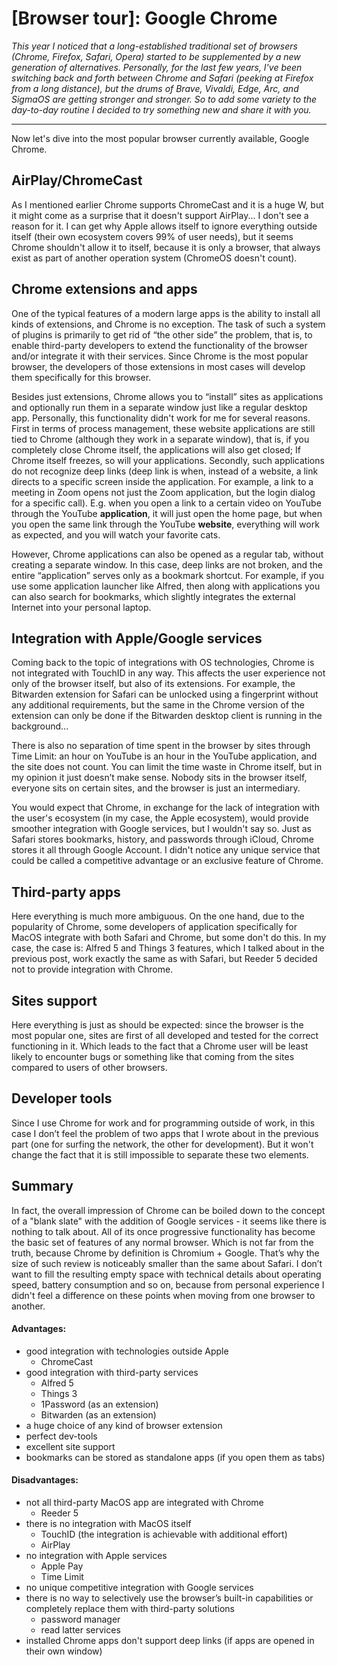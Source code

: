 # [Browser tour]: Google Chrome

*This year I noticed that a long-established traditional set of browsers (Chrome, Firefox, Safari, Opera) started to be supplemented by a new generation of alternatives. Personally, for the last few years, I've been switching back and forth between Chrome and Safari (peeking at Firefox from a long distance), but the drums of Brave, Vivaldi, Edge, Arc, and SigmaOS are getting stronger and stronger. So to add some variety to the day-to-day routine I decided to try something new and share it with you.*

---

Now let's dive into the most popular browser currently available, Google Chrome.

## AirPlay/ChromeCast

As I mentioned earlier Chrome supports ChromeCast and it is a huge W, but it might come as a surprise that it doesn't support AirPlay... I don't see a reason for it. I can get why Apple allows itself to ignore everything outside itself (their own ecosystem covers 99% of user needs), but it seems Chrome shouldn't allow it to itself, because it is only a browser, that always exist as part of another operation system (ChromeOS doesn't count).

## Chrome extensions and apps

One of the typical features of a modern large apps is the ability to install all kinds of extensions, and Chrome is no exception. The task of such a system of plugins is primarily to get rid of “the other side” the problem, that is, to enable third-party developers to extend the functionality of the browser and/or integrate it with their services. Since Chrome is the most popular browser, the developers of those extensions in most cases will develop them specifically for this browser.

Besides just extensions, Chrome allows you to “install” sites as applications and optionally run them in a separate window just like a regular desktop app. Personally, this functionality didn't work for me for several reasons. First in terms of process management, these website applications are still tied to Chrome (although they work in a separate window), that is, if you completely close Chrome itself, the applications will also get closed; If Chrome itself freezes, so will your applications. Secondly, such applications do not recognize deep links (deep link is when, instead of a website, a link directs to a specific screen inside the application. For example, a link to a meeting in Zoom opens not just the Zoom application, but the login dialog for a specific call). E.g. when you open a link to a certain video on YouTube through the YouTube **application**, it will just open the home page, but when you open the same link through the YouTube **website**, everything will work as expected, and you will watch your favorite cats.

However, Chrome applications can also be opened as a regular tab, without creating a separate window. In this case, deep links are not broken, and the entire “application” serves only as a bookmark shortcut. For example, if you use some application launcher like Alfred, then along with applications you can also search for bookmarks, which slightly integrates the external Internet into your personal laptop.

## Integration with Apple/Google services

Coming back to the topic of integrations with OS technologies, Chrome is not integrated with TouchID in any way. This affects the user experience not only of the browser itself, but also of its extensions. For example, the Bitwarden extension for Safari can be unlocked using a fingerprint without any additional requirements, but the same in the Chrome version of the extension can only be done if the Bitwarden desktop client is running in the background...

There is also no separation of time spent in the browser by sites through Time Limit: an hour on YouTube is an hour in the YouTube application, and the site does not count. You can limit the time waste in Chrome itself, but in my opinion it just doesn’t make sense. Nobody sits in the browser itself, everyone sits on certain sites, and the browser is just an intermediary.

You would expect that Chrome, in exchange for the lack of integration with the user's ecosystem (in my case, the Apple ecosystem), would provide smoother integration with Google services, but I wouldn't say so. Just as Safari stores bookmarks, history, and passwords through iCloud, Chrome stores it all through Google Account. I didn't notice any unique service that could be called a competitive advantage or an exclusive feature of Chrome.

## Third-party apps

Here everything is much more ambiguous. On the one hand, due to the popularity of Chrome, some developers of application specifically for MacOS integrate with both Safari and Chrome, but some don't do this. In my case, the case is: Alfred 5 and Things 3 features, which I talked about in the previous post, work exactly the same as with Safari, but Reeder 5 decided not to provide integration with Chrome.

## Sites support

Here everything is just as should be expected: since the browser is the most popular one, sites are first of all developed and tested for the correct functioning in it. Which leads to the fact that a Chrome user will be least likely to encounter bugs or something like that coming from the sites compared to users of other browsers.

## Developer tools

Since I use Chrome for work and for programming outside of work, in this case I don’t feel the problem of two apps that I wrote about in the previous part (one for surfing the network, the other for development). But it won't change the fact that it is still impossible to separate these two elements.

## Summary

In fact, the overall impression of Chrome can be boiled down to the concept of a "blank slate" with the addition of Google services - it seems like there is nothing to talk about. All of its once progressive functionality has become the basic set of features of any normal browser. Which is not far from the truth, because Chrome by definition is Chromium + Google. That’s why the size of such review is noticeably smaller than the same about Safari. I don’t want to fill the resulting empty space with technical details about operating speed, battery consumption and so on, because from personal experience I didn't feel a difference on these points when moving from one browser to another.

#### Advantages:

- good integration with technologies outside Apple
  - ChromeCast
- good integration with third-party services
  - Alfred 5
  - Things 3
  - 1Password (as an extension)
  - Bitwarden (as an extension)
- a huge choice of any kind of browser extension
- perfect dev-tools
- excellent site support
- bookmarks can be stored as standalone apps (if you open them as tabs)

#### Disadvantages:

- not all third-party MacOS app are integrated with Chrome
  - Reeder 5
- there is no integration with MacOS itself
  - TouchID (the integration is achievable with additional effort)
  - AirPlay
- no integration with Apple services
  - Apple Pay
  - Time Limit
- no unique competitive integration with Google services
- there is no way to selectively use the browser’s built-in capabilities or completely replace them with third-party solutions
  - password manager
  - read latter services
- installed Chrome apps don't support deep links (if apps are opened in their own window)
